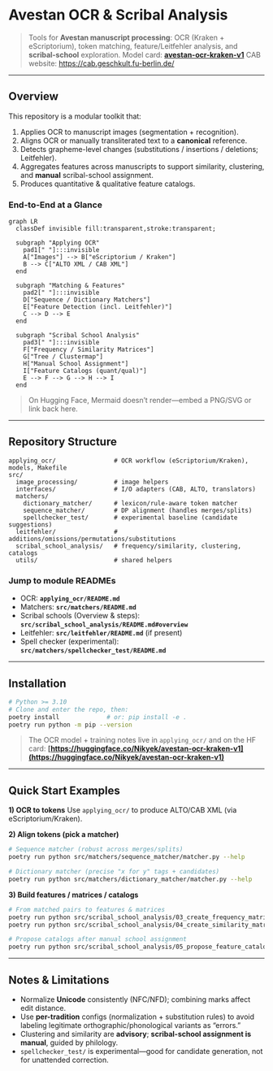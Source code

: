 
# Avestan OCR & Scribal Analysis

> Tools for **Avestan manuscript processing**: OCR (Kraken + eScriptorium), token matching, feature/Leitfehler analysis, and **scribal-school** exploration.
> Model card: **[avestan-ocr-kraken-v1](https://huggingface.co/Nikyek/avestan-ocr-kraken-v1)**
CAB website: https://cab.geschkult.fu-berlin.de/
---

## Overview

This repository is a modular toolkit that:

1. Applies OCR to manuscript images (segmentation + recognition).
2. Aligns OCR or manually transliterated text to a **canonical** reference.
3. Detects grapheme-level changes (substitutions / insertions / deletions; Leitfehler).
4. Aggregates features across manuscripts to support similarity, clustering, and **manual** scribal-school assignment.
5. Produces quantitative & qualitative feature catalogs.

### End-to-End at a Glance

```mermaid
graph LR
  classDef invisible fill:transparent,stroke:transparent;

  subgraph "Applying OCR"
    pad1[" "]:::invisible
    A["Images"] --> B["eScriptorium / Kraken"]
    B --> C["ALTO XML / CAB XML"]
  end

  subgraph "Matching & Features"
    pad2[" "]:::invisible
    D["Sequence / Dictionary Matchers"]
    E["Feature Detection (incl. Leitfehler)"]
    C --> D --> E
  end

  subgraph "Scribal School Analysis"
    pad3[" "]:::invisible
    F["Frequency / Similarity Matrices"]
    G["Tree / Clustermap"]
    H["Manual School Assignment"]
    I["Feature Catalogs (quant/qual)"]
    E --> F --> G --> H --> I
  end

```


> On Hugging Face, Mermaid doesn’t render—embed a PNG/SVG or link back here.

---

## Repository Structure

```
applying_ocr/                # OCR workflow (eScriptorium/Kraken), models, Makefile
src/
  image_processing/          # image helpers
  interfaces/                # I/O adapters (CAB, ALTO, translators)
  matchers/
    dictionary_matcher/      # lexicon/rule-aware token matcher
    sequence_matcher/        # DP alignment (handles merges/splits)
    spellchecker_test/       # experimental baseline (candidate suggestions)
  leitfehler/                # additions/omissions/permutations/substitutions
  scribal_school_analysis/   # frequency/similarity, clustering, catalogs
  utils/                     # shared helpers
```

### Jump to module READMEs

* OCR: **`applying_ocr/README.md`**
* Matchers: **`src/matchers/README.md`**
* Scribal schools (Overview & steps): **`src/scribal_school_analysis/README.md#overview`**
* Leitfehler: **`src/leitfehler/README.md`** (if present)
* Spell checker (experimental): **`src/matchers/spellchecker_test/README.md`**

---

## Installation

```bash
# Python >= 3.10
# Clone and enter the repo, then:
poetry install             # or: pip install -e .
poetry run python -m pip --version
```

> The OCR model + training notes live in `applying_ocr/` and on the HF card:
> **[https://huggingface.co/Nikyek/avestan-ocr-kraken-v1](https://huggingface.co/Nikyek/avestan-ocr-kraken-v1)**

---

## Quick Start Examples

**1) OCR to tokens**
Use `applying_ocr/` to produce ALTO/CAB XML (via eScriptorium/Kraken).

**2) Align tokens (pick a matcher)**

```bash
# Sequence matcher (robust across merges/splits)
poetry run python src/matchers/sequence_matcher/matcher.py --help

# Dictionary matcher (precise "x for y" tags + candidates)
poetry run python src/matchers/dictionary_matcher/matcher.py --help
```

**3) Build features / matrices / catalogs**

```bash
# From matched pairs to features & matrices
poetry run python src/scribal_school_analysis/03_create_frequency_matrix.py --help
poetry run python src/scribal_school_analysis/04_create_similarity_matrix.py --help

# Propose catalogs after manual school assignment
poetry run python src/scribal_school_analysis/05_propose_feature_catalog.py --help
```

---

## Notes & Limitations

* Normalize **Unicode** consistently (NFC/NFD); combining marks affect edit distance.
* Use **per-tradition** configs (normalization + substitution rules) to avoid
  labeling legitimate orthographic/phonological variants as “errors.”
* Clustering and similarity are **advisory**; **scribal-school assignment is manual**, guided by philology.
* `spellchecker_test/` is experimental—good for candidate generation, not for unattended correction.

